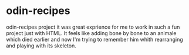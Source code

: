 # odin-recipes
odin-recipes project 
it was great exprience for me to work in such a fun project just with HTML. It feels like adding bone by bone to an animale which died earlier and now I'm trying to remember him whith rearranging and playing with its skeleton. 
